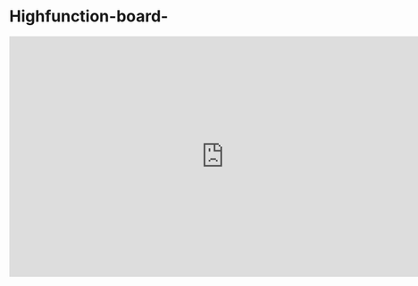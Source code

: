 # Highfunction-board-
<iframe width="768" height="432" src="https://miro.com/app/live-embed/uXjVLOGVyqc=/?moveToViewport=-3385,476,3684,2241&embedId=936765119147" frameborder="0" scrolling="no" allow="fullscreen; clipboard-read; clipboard-write" allowfullscreen></iframe>
